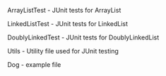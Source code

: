 ArrayListTest - JUnit tests for ArrayList

LinkedListTest - JUnit tests for LinkedList

DoublyLinkedTest - JUnit tests for DoublyLinkedList

Utils - Utility file used for JUnit testing

Dog - example file
